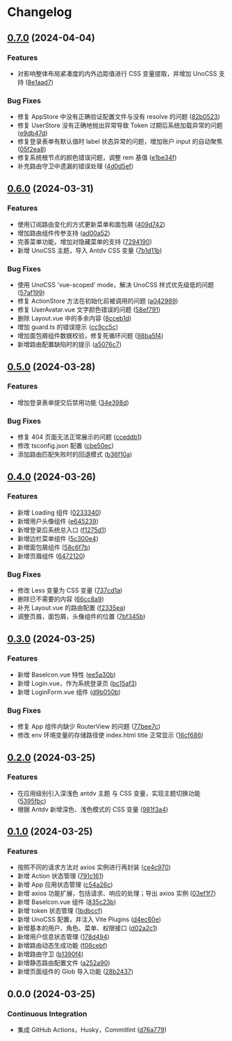 # Changelog

## [0.7.0](https://github.com/thelastcookies/WEB-BASE/compare/v0.6.0...v0.7.0) (2024-04-04)


### Features

* 对影响整体布局紧凑度的内外边距值进行 CSS 变量提取，并增加 UnoCSS 支持 ([8e1aad7](https://github.com/thelastcookies/WEB-BASE/commit/8e1aad7b766856d7953bc0b6bbe8e501b699df8d))


### Bug Fixes

* 修复 AppStore 中没有正确验证配置文件与没有 resolve 的问题 ([82b0523](https://github.com/thelastcookies/WEB-BASE/commit/82b0523e0af35a13f690f98a8b0150a65677952b))
* 修复 UserStore 没有正确地抛出异常导致 Token 过期后系统加载异常的问题 ([e9db47d](https://github.com/thelastcookies/WEB-BASE/commit/e9db47d33e3d88e652e692e62e903f8c2377d477))
* 修复登录表单有默认值时 label 状态异常的问题，增加账户 input 的自动聚焦 ([05f2ea8](https://github.com/thelastcookies/WEB-BASE/commit/05f2ea856cc16d90a521883ac31fa4d67c64d739))
* 修复系统根节点的颜色错误问题，调整 rem 基值 ([e1be34f](https://github.com/thelastcookies/WEB-BASE/commit/e1be34f0a7a003fde24533f6d05b8768b847fece))
* 补充路由守卫中遗漏的错误处理 ([4d0d5ef](https://github.com/thelastcookies/WEB-BASE/commit/4d0d5ef1de114bb2ab8fb59dcb4581366a3ea3ca))

## [0.6.0](https://github.com/thelastcookies/WEB-BASE/compare/v0.5.0...v0.6.0) (2024-03-31)


### Features

* 使用订阅路由变化的方式更新菜单和面包屑 ([409d742](https://github.com/thelastcookies/WEB-BASE/commit/409d74277fcc6df9a6b0c626c411e04ea78ffe7c))
* 增加路由组件传参支持 ([ad00a52](https://github.com/thelastcookies/WEB-BASE/commit/ad00a52308c0d1d40c5484fb8b6d427ce8e2b45c))
* 完善菜单功能，增加对隐藏菜单的支持 ([7294190](https://github.com/thelastcookies/WEB-BASE/commit/729419049343aff7f4c2f0486e6f0b94d5188182))
* 新增 UnoCSS 主题，导入 Antdv CSS 变量 ([7b1d11b](https://github.com/thelastcookies/WEB-BASE/commit/7b1d11bc4e839bfd33d7596c098bb35bccd42517))


### Bug Fixes

* 使用 UnoCSS 'vue-scoped' mode，解决 UnoCSS 样式优先级低的问题 ([57af199](https://github.com/thelastcookies/WEB-BASE/commit/57af19907016bbb0e8334ee8b8fde972cfd5cde5))
* 修复 ActionStore 方法在初始化前被调用的问题 ([a042989](https://github.com/thelastcookies/WEB-BASE/commit/a042989d3fef64e062c37060da5e79bd2625e504))
* 修复 UserAvatar.vue 文字颜色错误的问题 ([58ef791](https://github.com/thelastcookies/WEB-BASE/commit/58ef791211e2212f87475c8c8cb50da1124979d9))
* 删除 Layout.vue 中的多余内容 ([8cceb1d](https://github.com/thelastcookies/WEB-BASE/commit/8cceb1d2273549ca60fdbf896db3fbabd8a8def5))
* 增加 guard.ts 的错误提示 ([cc9cc5c](https://github.com/thelastcookies/WEB-BASE/commit/cc9cc5c362ee456fdbc0c8e227791f42d1945d93))
* 增加面包屑组件数据校验，修复死循环问题 ([98ba5f4](https://github.com/thelastcookies/WEB-BASE/commit/98ba5f46213718f8c51ac3d44a82b29e8a527d61))
* 新增路由配置缺陷时的提示 ([a5076c7](https://github.com/thelastcookies/WEB-BASE/commit/a5076c73839b25c9d9fb3216f71a627658cc8a31))

## [0.5.0](https://github.com/thelastcookies/WEB-BASE/compare/v0.4.0...v0.5.0) (2024-03-28)


### Features

* 增加登录表单提交后禁用功能 ([34e398d](https://github.com/thelastcookies/WEB-BASE/commit/34e398d4f9384a70fb3c15080d77f2160d07a200))


### Bug Fixes

* 修复 404 页面无法正常展示的问题 ([cceddb1](https://github.com/thelastcookies/WEB-BASE/commit/cceddb10c791e6ac07d3cf629d42cb2ea825db5b))
* 修改 tsconfig.json 配置 ([cbe50ec](https://github.com/thelastcookies/WEB-BASE/commit/cbe50ecea0a3ee6755cb55629ed6b66f08d9839f))
* 添加路由匹配失败时的回退模式 ([b36f10a](https://github.com/thelastcookies/WEB-BASE/commit/b36f10a2e9b10385e12a886d49d076a2d5a72e82))

## [0.4.0](https://github.com/thelastcookies/WEB-BASE/compare/v0.3.0...v0.4.0) (2024-03-26)


### Features

* 新增 Loading 组件 ([0233340](https://github.com/thelastcookies/WEB-BASE/commit/023334042fe7d99b8aa4b8b7d44bba95ffddc27e))
* 新增用户头像组件 ([e645239](https://github.com/thelastcookies/WEB-BASE/commit/e645239142572bf9220fea5c4bceda7b720253a8))
* 新增登录后系统总入口 ([f1275d1](https://github.com/thelastcookies/WEB-BASE/commit/f1275d1c3b4e071327307232b00fb11873de775a))
* 新增边栏菜单组件 ([5c300e4](https://github.com/thelastcookies/WEB-BASE/commit/5c300e4eb925414670b187cabe1481035ad09b13))
* 新增面包屑组件 ([58c6f7b](https://github.com/thelastcookies/WEB-BASE/commit/58c6f7bdc8f42a11ff144e911effffbf8e15c8bf))
* 新增页眉组件 ([6472120](https://github.com/thelastcookies/WEB-BASE/commit/647212016a8c175c9ec1c94622a05e412abb235a))


### Bug Fixes

* 修改 Less 变量为 CSS 变量 ([737cd1a](https://github.com/thelastcookies/WEB-BASE/commit/737cd1abf97634fdbf1db40dbe2853897821a034))
* 删除已不需要的内容 ([66cc8a9](https://github.com/thelastcookies/WEB-BASE/commit/66cc8a973a0a6071b1025dce50b127a288cbfaf3))
* 补充 Layout.vue 的路由配置 ([f2335ea](https://github.com/thelastcookies/WEB-BASE/commit/f2335ea787e710173ee0ca582283f3435ef4b03f))
* 调整页眉，面包屑，头像组件的位置 ([7bf345b](https://github.com/thelastcookies/WEB-BASE/commit/7bf345beb9bbc99a8031ecf52bfc2db589a7651f))

## [0.3.0](https://github.com/thelastcookies/WEB-BASE/compare/v0.2.0...v0.3.0) (2024-03-25)


### Features

* 新增 BaseIcon.vue 特性 ([ee5a30b](https://github.com/thelastcookies/WEB-BASE/commit/ee5a30bfe5259e59d77f77de006b08226a1cc311))
* 新增 Login.vue，作为系统登录页 ([bc15af3](https://github.com/thelastcookies/WEB-BASE/commit/bc15af333a6e90042ed93676c25805128094edec))
* 新增 LoginForm.vue 组件 ([d9b050b](https://github.com/thelastcookies/WEB-BASE/commit/d9b050b74092d8b72f64513f2f009408f27020b8))


### Bug Fixes

* 修复 App 组件内缺少 RouterView 的问题 ([77bee7c](https://github.com/thelastcookies/WEB-BASE/commit/77bee7c0636a3c7875ea1870845ecd68c22a4eb5))
* 修改 env 环境变量的存储路径使 index.html title 正常显示 ([16cf686](https://github.com/thelastcookies/WEB-BASE/commit/16cf686843f06cd697de2ae6325a8398ed688ccb))

## [0.2.0](https://github.com/thelastcookies/WEB-BASE/compare/v0.1.0...v0.2.0) (2024-03-25)


### Features

* 在应用级别引入深浅色 antdv 主题 与 CSS 变量，实现主题切换功能 ([5395fbc](https://github.com/thelastcookies/WEB-BASE/commit/5395fbcc2107327aa820eedd47f1f0549dde0b85))
* 根据 Antdv 新增深色、浅色模式的 CSS 变量 ([981f3a4](https://github.com/thelastcookies/WEB-BASE/commit/981f3a45b571f8532f2d43c126001a779e4a6535))

## [0.1.0](https://github.com/thelastcookies/WEB-BASE/compare/v0.0.0...v0.1.0) (2024-03-25)


### Features

* 按照不同的请求方法对 axios 实例进行再封装 ([ce4c970](https://github.com/thelastcookies/WEB-BASE/commit/ce4c97023241a5b3185bf63bb496ddb9057624ad))
* 新增 Action 状态管理 ([791c161](https://github.com/thelastcookies/WEB-BASE/commit/791c161561d2385403e3e5ca1063949218895b94))
* 新增 App 应用状态管理 ([c54a26c](https://github.com/thelastcookies/WEB-BASE/commit/c54a26cdfc7a51a6a99540d801881882eb2c5456))
* 新增 axios 功能扩展，包括请求、响应的处理；导出 axios 实例 ([03ef1f7](https://github.com/thelastcookies/WEB-BASE/commit/03ef1f7aa578d8d0a2923ba35f822999c5333e6e))
* 新增 BaseIcon.vue 组件 ([835c23b](https://github.com/thelastcookies/WEB-BASE/commit/835c23b3599f0fad48cc7e25154ecc3dc8450616))
* 新增 token 状态管理 ([1bdbccf](https://github.com/thelastcookies/WEB-BASE/commit/1bdbccf5982088c451045bbbbfbc1e22711da10c))
* 新增 UnoCSS 配置，并注入 Vite Plugins ([d4ec60e](https://github.com/thelastcookies/WEB-BASE/commit/d4ec60e6726eacc8776d43024a5eab90d0b13f20))
* 新增基本的用户、角色、菜单、权限接口 ([d02a2c1](https://github.com/thelastcookies/WEB-BASE/commit/d02a2c148c40ce5245b9901c5346b2f8943a2182))
* 新增用户信息状态管理 ([178d494](https://github.com/thelastcookies/WEB-BASE/commit/178d4941351fb593030c710b3a15d3f5e4184303))
* 新增路由动态生成功能 ([f08cebf](https://github.com/thelastcookies/WEB-BASE/commit/f08cebf9abb4e1c9a62d3de76545b106fb0e9044))
* 新增路由守卫 ([b1390f4](https://github.com/thelastcookies/WEB-BASE/commit/b1390f4b665ec4b6edb1d4e9db8427cd6365c277))
* 新增静态路由配置文件 ([a252a90](https://github.com/thelastcookies/WEB-BASE/commit/a252a90e54f2ada72f8811688a149d5c1947c3bf))
* 新增页面组件的 Glob 导入功能 ([28b2437](https://github.com/thelastcookies/WEB-BASE/commit/28b2437bf482e26236e45f3dbae15c85ee6b770f))

## 0.0.0 (2024-03-25)


### Continuous Integration

* 集成 GitHub Actions，Husky，Commitlint ([d76a779](https://github.com/thelastcookies/WEB-BASE/commit/d76a779e4c8cddb4d5ea84cc142599f249bf0e12))
